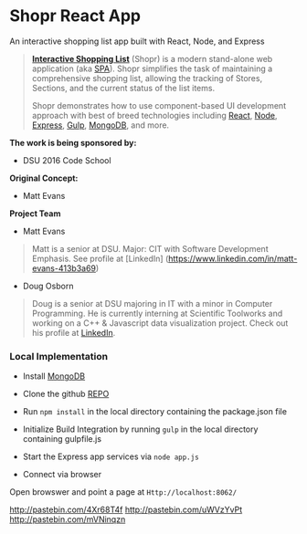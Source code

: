 


# Shopr React App&nbsp; 

An interactive shopping list app built with React, Node, and Express

> [**Interactive Shopping List**](https://github.com/MaxSinbraith/Shopr) (Shopr) is a modern stand-alone 
> web application (aka [SPA](https://en.wikipedia.org/wiki/Single-page_application)).
> Shopr simplifies the task of maintaining a comprehensive shopping list, allowing the tracking of Stores,
> Sections, and the current status of the list  items. 
>
> Shopr demonstrates how to use component-based UI development approach with best of breed
> technologies including [React](http://facebook.github.io/react/), [Node](https://nodejs.org/),
> [Express](https://expressjs.com/), [Gulp](https://http://gulpjs.com/), [MongoDB](https://http://gulpjs.com/), and more.

**The work is being sponsored by:**

- DSU 2016 Code School

**Original Concept:**

- Matt Evans

**Project Team**

- Matt Evans
> Matt is a senior at DSU. Major: CIT with Software Development Emphasis.
> See profile at [LinkedIn] (https://www.linkedin.com/in/matt-evans-413b3a69)

- Doug Osborn    

> Doug is a senior at DSU majoring in IT with a minor in Computer Programming. 
> He is currently interning at Scientific Toolworks and working on a  C++ & Javascript
> data visualization project.  Check out his profile at [LinkedIn](https://www.linkedin.com/in/opensimian).



### Local Implementation
 
- Install  [MongoDB](https://http://gulpjs.com/)

- Clone   the  github [REPO](https://github.com/MaxSinbraith/Shopr)

- Run `npm install`  in the local directory containing the  package.json file

- Initialize Build Integration by running  `gulp` in the local directory containing gulpfile.js

- Start the  Express app services  via  `node app.js`

- Connect  via  browser

Open  browswer and point a page  at  `Http://localhost:8062/`

http://pastebin.com/4Xr68T4f
http://pastebin.com/uWVzYvPt
http://pastebin.com/mVNinqzn

